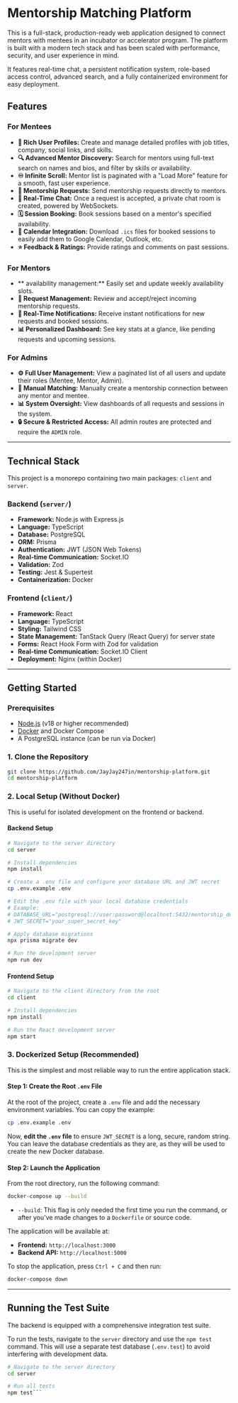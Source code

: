 # Mentorship Matching Platform

This is a full-stack, production-ready web application designed to connect mentors with mentees in an incubator or accelerator program. The platform is built with a modern tech stack and has been scaled with performance, security, and user experience in mind.

It features real-time chat, a persistent notification system, role-based access control, advanced search, and a fully containerized environment for easy deployment.

## Features

### For Mentees
-   **👤 Rich User Profiles:** Create and manage detailed profiles with job titles, company, social links, and skills.
-   **🔍 Advanced Mentor Discovery:** Search for mentors using full-text search on names and bios, and filter by skills or availability.
-   **♾️ Infinite Scroll:** Mentor list is paginated with a "Load More" feature for a smooth, fast user experience.
-   **📨 Mentorship Requests:** Send mentorship requests directly to mentors.
-   **💬 Real-Time Chat:** Once a request is accepted, a private chat room is created, powered by WebSockets.
-   **🗓️ Session Booking:** Book sessions based on a mentor's specified availability.
-   **📅 Calendar Integration:** Download `.ics` files for booked sessions to easily add them to Google Calendar, Outlook, etc.
-   **⭐ Feedback & Ratings:** Provide ratings and comments on past sessions.

### For Mentors
-   ** availability management:** Easily set and update weekly availability slots.
-   **📩 Request Management:** Review and accept/reject incoming mentorship requests.
-   **🔔 Real-Time Notifications:** Receive instant notifications for new requests and booked sessions.
-   **📊 Personalized Dashboard:** See key stats at a glance, like pending requests and upcoming sessions.

### For Admins
-   **⚙️ Full User Management:** View a paginated list of all users and update their roles (Mentee, Mentor, Admin).
-   **🤝 Manual Matching:** Manually create a mentorship connection between any mentor and mentee.
-   **📊 System Oversight:** View dashboards of all requests and sessions in the system.
-   **🔒 Secure & Restricted Access:** All admin routes are protected and require the `ADMIN` role.

---

## Technical Stack

This project is a monorepo containing two main packages: `client` and `server`.

### Backend (`server/`)
-   **Framework:** Node.js with Express.js
-   **Language:** TypeScript
-   **Database:** PostgreSQL
-   **ORM:** Prisma
-   **Authentication:** JWT (JSON Web Tokens)
-   **Real-time Communication:** Socket.IO
-   **Validation:** Zod
-   **Testing:** Jest & Supertest
-   **Containerization:** Docker

### Frontend (`client/`)
-   **Framework:** React
-   **Language:** TypeScript
-   **Styling:** Tailwind CSS
-   **State Management:** TanStack Query (React Query) for server state
-   **Forms:** React Hook Form with Zod for validation
-   **Real-time Communication:** Socket.IO Client
-   **Deployment:** Nginx (within Docker)

---

## Getting Started

### Prerequisites

-   [Node.js](https://nodejs.org/) (v18 or higher recommended)
-   [Docker](https://www.docker.com/products/docker-desktop/) and Docker Compose
-   A PostgreSQL instance (can be run via Docker)

### 1. Clone the Repository

```bash
git clone https://github.com/JayJay247in/mentorship-platform.git
cd mentorship-platform
```

### 2. Local Setup (Without Docker)

This is useful for isolated development on the frontend or backend.

#### Backend Setup

```bash
# Navigate to the server directory
cd server

# Install dependencies
npm install

# Create a .env file and configure your database URL and JWT secret
cp .env.example .env

# Edit the .env file with your local database credentials
# Example:
# DATABASE_URL="postgresql://user:password@localhost:5432/mentorship_dev?schema=public"
# JWT_SECRET="your_super_secret_key"

# Apply database migrations
npx prisma migrate dev

# Run the development server
npm run dev
```

#### Frontend Setup

```bash
# Navigate to the client directory from the root
cd client

# Install dependencies
npm install

# Run the React development server
npm start
```

### 3. Dockerized Setup (Recommended)

This is the simplest and most reliable way to run the entire application stack.

#### Step 1: Create the Root `.env` File
At the root of the project, create a `.env` file and add the necessary environment variables. You can copy the example:

```bash
cp .env.example .env
```
Now, **edit the `.env` file** to ensure `JWT_SECRET` is a long, secure, random string. You can leave the database credentials as they are, as they will be used to create the new Docker database.

#### Step 2: Launch the Application
From the root directory, run the following command:

```bash
docker-compose up --build
```
-   `--build`: This flag is only needed the first time you run the command, or after you've made changes to a `Dockerfile` or source code.

The application will be available at:
-   **Frontend:** `http://localhost:3000`
-   **Backend API:** `http://localhost:5000`

To stop the application, press `Ctrl + C` and then run:
```bash
docker-compose down
```

---

## Running the Test Suite

The backend is equipped with a comprehensive integration test suite.

To run the tests, navigate to the `server` directory and use the `npm test` command. This will use a separate test database (`.env.test`) to avoid interfering with development data.

```bash
# Navigate to the server directory
cd server

# Run all tests
npm test```
```
